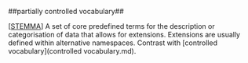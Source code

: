 ##partially controlled vocabulary##

\[[STEMMA](SOURCES.md#STEMMA)\] A set of core predefined terms for the description or categorisation of data that allows for extensions. Extensions are usually defined within alternative namespaces. Contrast with [controlled vocabulary](controlled vocabulary.md).
